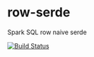 # row-serde
Spark SQL row naive serde

[![Build Status](https://travis-ci.org/sadikovi/row-serde.svg?branch=master)](https://travis-ci.org/sadikovi/row-serde)
